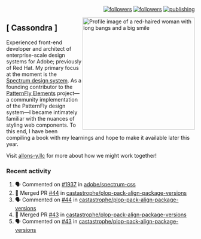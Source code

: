 <p align="right"><a rel="me" href="https://front-end.social/@castastrophe">
    <img alt="followers" title="Follow me on Mastodon" src="https://img.shields.io/mastodon/follow/109297102751309835?domain=https%3A%2F%2Ffront-end.social&label=Follow&logo=mastodon&logoColor=white&style=for-the-badge&labelColor=008080&color=006969"/></a>
  <a href="https://codepen.io/castastrophe/">
    <img alt="followers" title="Follow me on CodePen" src="https://img.shields.io/badge/16-1?color=640464&labelColor=7c007c&style=for-the-badge&logo=codepen&label=Follow"/></a>
<a href="https://castastrophe.medium.com/">
    <img alt="publishing" title="View articles on Medium" src="https://img.shields.io/badge/107-1?color=666&labelColor=444&label=subscribe&logo=medium&logoColor=white&style=for-the-badge"/></a>
    </p>
    
<img align="right" src="https://user-images.githubusercontent.com/1840295/209837133-f6b4d7a5-2117-4634-83b8-a635fb49a96a.png" height="300" alt="Profile image of a red-haired woman with long bangs and a big smile">

## [&nbsp;Cassondra&nbsp;]
    
Experienced front-end developer and architect of enterprise-scale design systems for Adobe; previously of Red Hat. My primary focus at the moment is the [Spectrum design system](https://github.com/adobe/spectrum-css). As a founding contributor to the [PatternFly&nbsp;Elements](https://github.com/patternfly/patternfly-elements) project&mdash;a community implementation of the PatternFly design system&mdash;I became intimately familiar with the nuances of styling web components. To this end, I have been compiling a book with my learnings and hope to make it available later this year.

Visit [allons-y.llc](http://allons-y.llc/) for more about how we might work together!

### Recent activity

<!--START_SECTION:activity-->
1. 🗣 Commented on [#1937](https://github.com/adobe/spectrum-css/issues/1937) in [adobe/spectrum-css](https://github.com/adobe/spectrum-css)
2. 🎉 Merged PR [#44](https://github.com/castastrophe/plop-pack-align-package-versions/pull/44) in [castastrophe/plop-pack-align-package-versions](https://github.com/castastrophe/plop-pack-align-package-versions)
3. 🗣 Commented on [#44](https://github.com/castastrophe/plop-pack-align-package-versions/issues/44) in [castastrophe/plop-pack-align-package-versions](https://github.com/castastrophe/plop-pack-align-package-versions)
4. 🎉 Merged PR [#43](https://github.com/castastrophe/plop-pack-align-package-versions/pull/43) in [castastrophe/plop-pack-align-package-versions](https://github.com/castastrophe/plop-pack-align-package-versions)
5. 🗣 Commented on [#43](https://github.com/castastrophe/plop-pack-align-package-versions/issues/43) in [castastrophe/plop-pack-align-package-versions](https://github.com/castastrophe/plop-pack-align-package-versions)
<!--END_SECTION:activity-->

